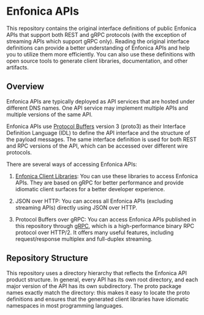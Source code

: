 # Enfonica APIs

This repository contains the original interface definitions of public
Enfonica APIs that support both REST and gRPC protocols (with the exception
of streaming APIs which support gRPC only). Reading the original interface
definitions can provide a better understanding of Enfonica APIs and help you
to utilize them more efficiently. You can also use these definitions with
open source tools to generate client libraries, documentation, and other
artifacts.

## Overview

Enfonica APIs are typically deployed as API services that are hosted
under different DNS names. One API service may implement multiple APIs
and multiple versions of the same API.

Enfonica APIs use [Protocol Buffers](https://github.com/google/protobuf)
version 3 (proto3) as their Interface Definition Language (IDL) to
define the API interface and the structure of the payload messages. The
same interface definition is used for both REST and RPC versions of the
API, which can be accessed over different wire protocols.

There are several ways of accessing Enfonica APIs:

1. [Enfonica Client Libraries](https://enfonica.com/docs):
You can use these libraries to access Enfonica APIs. They are based
on gRPC for better performance and provide idiomatic client surfaces for
a better developer experience.

2. JSON over HTTP: You can access all Enfonica APIs (excluding streaming
APIs) directly using JSON over HTTP.

3. Protocol Buffers over gRPC: You can access Enfonica APIs published
in this repository through [gRPC](https://github.com/grpc), which is
a high-performance binary RPC protocol over HTTP/2. It offers many
useful features, including request/response multiplex and full-duplex
streaming.

## Repository Structure

This repository uses a directory hierarchy that reflects the Enfonica
API product structure. In general, every API has its own root
directory, and each major version of the API has its own subdirectory.
The proto package names exactly match the directory: this makes it
easy to locate the proto definitions and ensures that the generated
client libraries have idiomatic namespaces in most programming
languages.
